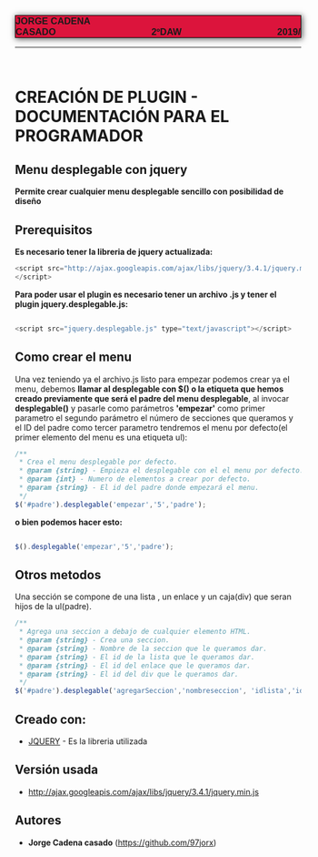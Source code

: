 <style type='text/css'>

#autor {
background-color: crimson;
font-family: Arial Narrow, sans-serif;
box-shadow: #555 1px 1px 10px 0.5px;
border:#000 solid 1px;
}


b {
  padding-left:10em;
  padding-right:10em;
}

</style>

### <pre id="autor">JORGE CADENA CASADO  <b>2ºDAW</b>  2019/12/15</pre>

---
<br>

# **CREACIÓN DE PLUGIN - DOCUMENTACIÓN PARA EL PROGRAMADOR**

## Menu desplegable con jquery

**Permite crear cualquier menu desplegable sencillo con posibilidad de diseño**


## Prerequisitos

**Es necesario tener la libreria de jquery actualizada:**
```JavaScript
<script src="http://ajax.googleapis.com/ajax/libs/jquery/3.4.1/jquery.min.js">
</script>
```


**Para poder usar el plugin es necesario tener un archivo .js y tener el plugin jquery.desplegable.js:**

```javascript

<script src="jquery.desplegable.js" type="text/javascript"></script>

```


## Como crear el menu

Una vez teniendo ya el archivo.js listo para empezar podemos crear ya el menu, debemos **llamar al desplegable con $() o la etiqueta que hemos creado previamente que será el padre del menu desplegable**, al invocar **desplegable()** y pasarle como parámetros **'empezar'** como primer parametro el segundo parámetro el número de secciones que queramos y el ID del padre como tercer parametro tendremos el menu por defecto(el primer elemento del menu es una etiqueta ul):
<div style="page-break-after: always;"></div>

```JavaScript
/**
 * Crea el menu desplegable por defecto.
 * @param {string} - Empieza el desplegable con el el menu por defecto.
 * @param {int} - Numero de elementos a crear por defecto.
 * @param {string} - El id del padre donde empezará el menu.
 */
$('#padre').desplegable('empezar','5','padre');

```

**o bien podemos hacer esto:**

```JavaScript

$().desplegable('empezar','5','padre');

```


## Otros metodos

Una sección se compone de una lista , un enlace y un caja(div) que seran hijos de la
ul(padre).

```JavaScript
/**
 * Agrega una seccion a debajo de cualquier elemento HTML.
 * @param {string} - Crea una seccion.
 * @param {string} - Nombre de la seccion que le queramos dar.
 * @param {string} - El id de la lista que le queramos dar.
 * @param {string} - El id del enlace que le queramos dar.
 * @param {string} - El id del div que le queramos dar.
 */
$('#padre').desplegable('agregarSeccion','nombreseccion', 'idlista','idenlace','iddiv');


```




## Creado con: 

* [JQUERY](http://www.dropwizard.io/1.0.2/docs/) - Es la libreria utilizada


## Versión usada 

* http://ajax.googleapis.com/ajax/libs/jquery/3.4.1/jquery.min.js

## Autores

* **Jorge Cadena casado**  (https://github.com/97jorx)







